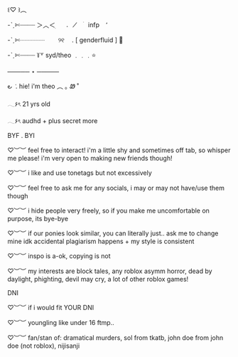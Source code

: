 ꒰♡ ꒱︵
           
-ˋˏ✄┈┈┈┈ ＞︿＜      ׅ⠀⠀𝅄⠀⠀̸ ⠀ׄ⠀infp ⠀٬⠀⠀

-ˋˏ✄┈┈┈┈ ㅤㅤ୨୧ ㅤ.    [ genderfluid ]    🦔

-ˋˏ✄┈┈┈┈ ꒦꒷  syd/theo ﹒﹒﹒⭐️

 ───── ⋆ ─────


౿ ݁  .      hie! i'm theo        ︵   ｡ Ꮺ ˚

 𓂃۶ৎ 21 yrs old
 
 𓂃۶ৎ audhd + plus secret more

 BYF . BYI

 ♡︶︶ feel free to interact! i'm a little shy and sometimes off tab, so whisper me please! i'm very open to making new friends though!

 ♡︶︶ i like and use tonetags but not excessively

 ♡︶︶ feel free to ask me for any socials, i may or may not have/use them though

 ♡︶︶ i hide people very freely, so if you make me uncomfortable on purpose, its bye-bye

 ♡︶︶ if our ponies look similar, you can literally just.. ask me to change mine idk accidental plagiarism happens + my style is consistent

 ♡︶︶ inspo is a-ok, copying is not

 ♡︶︶ my interests are block tales, any roblox asymm horror, dead by daylight, phighting, devil may cry, a lot of other roblox games!
 
 DNI

♡︶︶ if i would fit YOUR DNI

♡︶︶ youngling like under 16 ftmp..

♡︶︶ fan/stan of: dramatical murders, sol from tkatb, john doe from john doe (not roblox), nijisanji

